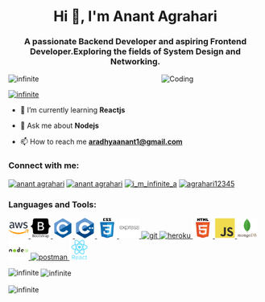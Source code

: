 <h1 align="center">Hi 👋, I'm Anant Agrahari</h1>
<h3 align="center">A passionate Backend Developer and aspiring Frontend Developer.Exploring the fields of System Design and Networking.</h3>
<img align="right" alt="Coding" width="200" src="https://media0.giphy.com/media/26tn33aiTi1jkl6H6/giphy.gif?cid=ecf05e47ydf5ebv6jb57osrmcust1ng5td1khf3hwqftg5ye&ep=v1_gifs_search&rid=giphy.gif&ct=g">

<p align="left"> <img src="https://komarev.com/ghpvc/?username=infinite&label=Profile%20views&color=0e75b6&style=flat" alt="infinite" /> </p>

<p align="left"> <a href="https://github.com/ryo-ma/github-profile-trophy"><img src="https://github-profile-trophy.vercel.app/?username=infinite" alt="infinite" /></a> </p>

- 🌱 I’m currently learning **Reactjs**

- 💬 Ask me about **Nodejs**

- 📫 How to reach me **aradhyaanant1@gmail.com**

<h3 align="left">Connect with me:</h3>
<p align="left">
<a href="https://linkedin.com/in/anant agrahari" target="blank"><img align="center" src="https://raw.githubusercontent.com/rahuldkjain/github-profile-readme-generator/master/src/images/icons/Social/linked-in-alt.svg" alt="anant agrahari" height="30" width="40" /></a>
<a href="https://fb.com/anant agrahari" target="blank"><img align="center" src="https://raw.githubusercontent.com/rahuldkjain/github-profile-readme-generator/master/src/images/icons/Social/facebook.svg" alt="anant agrahari" height="30" width="40" /></a>
<a href="https://instagram.com/i_m_infinite_a" target="blank"><img align="center" src="https://raw.githubusercontent.com/rahuldkjain/github-profile-readme-generator/master/src/images/icons/Social/instagram.svg" alt="i_m_infinite_a" height="30" width="40" /></a>
<a href="https://www.codechef.com/users/agrahari12345" target="blank"><img align="center" src="https://cdn.jsdelivr.net/npm/simple-icons@3.1.0/icons/codechef.svg" alt="agrahari12345" height="30" width="40" /></a>
</p>

<h3 align="left">Languages and Tools:</h3>
<p align="left"> <a href="https://aws.amazon.com" target="_blank" rel="noreferrer"> <img src="https://raw.githubusercontent.com/devicons/devicon/master/icons/amazonwebservices/amazonwebservices-original-wordmark.svg" alt="aws" width="40" height="40"/> </a> <a href="https://getbootstrap.com" target="_blank" rel="noreferrer"> <img src="https://raw.githubusercontent.com/devicons/devicon/master/icons/bootstrap/bootstrap-plain-wordmark.svg" alt="bootstrap" width="40" height="40"/> </a> <a href="https://www.cprogramming.com/" target="_blank" rel="noreferrer"> <img src="https://raw.githubusercontent.com/devicons/devicon/master/icons/c/c-original.svg" alt="c" width="40" height="40"/> </a> <a href="https://www.w3schools.com/cpp/" target="_blank" rel="noreferrer"> <img src="https://raw.githubusercontent.com/devicons/devicon/master/icons/cplusplus/cplusplus-original.svg" alt="cplusplus" width="40" height="40"/> </a> <a href="https://www.w3schools.com/css/" target="_blank" rel="noreferrer"> <img src="https://raw.githubusercontent.com/devicons/devicon/master/icons/css3/css3-original-wordmark.svg" alt="css3" width="40" height="40"/> </a> <a href="https://expressjs.com" target="_blank" rel="noreferrer"> <img src="https://raw.githubusercontent.com/devicons/devicon/master/icons/express/express-original-wordmark.svg" alt="express" width="40" height="40"/> </a> <a href="https://git-scm.com/" target="_blank" rel="noreferrer"> <img src="https://www.vectorlogo.zone/logos/git-scm/git-scm-icon.svg" alt="git" width="40" height="40"/> </a> <a href="https://heroku.com" target="_blank" rel="noreferrer"> <img src="https://www.vectorlogo.zone/logos/heroku/heroku-icon.svg" alt="heroku" width="40" height="40"/> </a> <a href="https://www.w3.org/html/" target="_blank" rel="noreferrer"> <img src="https://raw.githubusercontent.com/devicons/devicon/master/icons/html5/html5-original-wordmark.svg" alt="html5" width="40" height="40"/> </a> <a href="https://developer.mozilla.org/en-US/docs/Web/JavaScript" target="_blank" rel="noreferrer"> <img src="https://raw.githubusercontent.com/devicons/devicon/master/icons/javascript/javascript-original.svg" alt="javascript" width="40" height="40"/> </a> <a href="https://www.mongodb.com/" target="_blank" rel="noreferrer"> <img src="https://raw.githubusercontent.com/devicons/devicon/master/icons/mongodb/mongodb-original-wordmark.svg" alt="mongodb" width="40" height="40"/> </a> <a href="https://nodejs.org" target="_blank" rel="noreferrer"> <img src="https://raw.githubusercontent.com/devicons/devicon/master/icons/nodejs/nodejs-original-wordmark.svg" alt="nodejs" width="40" height="40"/> </a> <a href="https://postman.com" target="_blank" rel="noreferrer"> <img src="https://www.vectorlogo.zone/logos/getpostman/getpostman-icon.svg" alt="postman" width="40" height="40"/> </a> <a href="https://reactjs.org/" target="_blank" rel="noreferrer"> <img src="https://raw.githubusercontent.com/devicons/devicon/master/icons/react/react-original-wordmark.svg" alt="react" width="40" height="40"/> </a> </p>

<p><img align="left" src="https://github-readme-stats.vercel.app/api/top-langs?username=infinite&show_icons=true&locale=en&layout=compact" alt="infinite" /></p>

<p>&nbsp;<img align="center" src="https://github-readme-stats.vercel.app/api?username=infinite&show_icons=true&locale=en" alt="infinite" /></p>

<p><img align="center" src="https://github-readme-streak-stats.herokuapp.com/?user=infinite&" alt="infinite" /></p>

